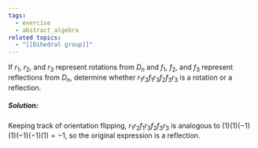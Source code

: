 ```yaml
---
tags:
  - exercise
  - abstract_algebra
related topics:
  - "[[Dihedral group]]"
---
```

If $r_1$, $r_2$, and $r_3$ represent rotations from $D_n$ and $f_1$, $f_2$, and $f_3$ represent reflections from $D_n$, determine whether $r_1r_2f_1r_3f_2f_3r_3$ is a rotation or a reflection.
##### Solution:
Keeping track of orientation flipping, $r_1r_2f_1r_3f_2f_3r_3$ is analogous to $(1)(1)(-1)(1)(-1)(-1)(1)=-1$, so the original expression is a reflection.